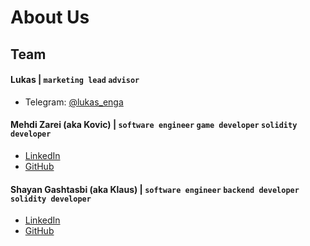 # About Us

## Team

#### Lukas | `marketing lead` `advisor`

* Telegram: [@lukas\_enga](https://t.me/lukas\_enga)

#### Mehdi Zarei (aka Kovic) | `software engineer` `game developer` `solidity developer`

* [LinkedIn](https://www.linkedin.com/in/mehdi-zarei/)
* [GitHub](https://github.com/Mehdikovic)

#### Shayan Gashtasbi (aka Klaus) | `software engineer` `backend developer` `solidity developer`

 * [LinkedIn](https://www.linkedin.com/in/shayan-gashtasbi-5383b471/)
 * [GitHub](https://github.com/klaushayan)